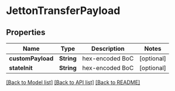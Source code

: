 # JettonTransferPayload

## Properties
Name | Type | Description | Notes
------------ | ------------- | ------------- | -------------
**customPayload** | **String** | hex-encoded BoC | [optional] 
**stateInit** | **String** | hex-encoded BoC | [optional] 

[[Back to Model list]](../README.md#documentation-for-models) [[Back to API list]](../README.md#documentation-for-api-endpoints) [[Back to README]](../README.md)


